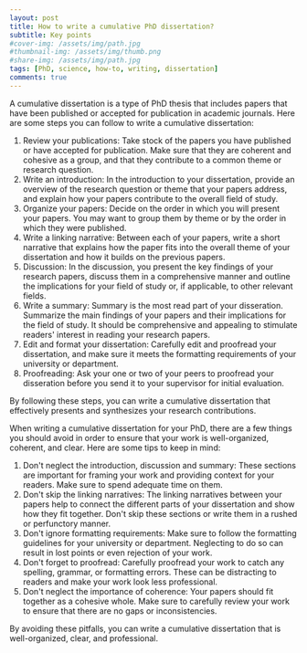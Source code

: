 ```yaml
---
layout: post
title: How to write a cumulative PhD dissertation?
subtitle: Key points
#cover-img: /assets/img/path.jpg
#thumbnail-img: /assets/img/thumb.png
#share-img: /assets/img/path.jpg
tags: [PhD, science, how-to, writing, dissertation]
comments: true
---
```


A cumulative dissertation is a type of PhD thesis that includes papers that have been published or accepted for publication in academic journals. Here are some steps you can follow to write a cumulative dissertation:

1. Review your publications: Take stock of the papers you have published or have accepted for publication. Make sure that they are coherent and cohesive as a group, and that they contribute to a common theme or research question.
2. Write an introduction: In the introduction to your dissertation, provide an overview of the research question or theme that your papers address, and explain how your papers contribute to the overall field of study.
3. Organize your papers: Decide on the order in which you will present your papers. You may want to group them by theme or by the order in which they were published.
4. Write a linking narrative: Between each of your papers, write a short narrative that explains how the paper fits into the overall theme of your dissertation and how it builds on the previous papers.
5. Discussion: In the discussion, you present the key findings of your research papers, discuss them in a comprehensive manner and outline the implications for your field of study or, if applicable, to other relevant fields.
6. Write a summary: Summary is the most read part of your disseration. Summarize the main findings of your papers and their implications for the field of study. It should be comprehensive and appealing to stimulate readers' interest in reading your research papers.
7. Edit and format your dissertation: Carefully edit and proofread your dissertation, and make sure it meets the formatting requirements of your university or department.
8. Proofreading: Ask your one or two of your peers to proofread your disseration before you send it to your supervisor for initial evaluation.

By following these steps, you can write a cumulative dissertation that effectively presents and synthesizes your research contributions.

When writing a cumulative dissertation for your PhD, there are a few things you should avoid in order to ensure that your work is well-organized, coherent, and clear. Here are some tips to keep in mind:

1. Don't neglect the introduction, discussion and summary: These sections are important for framing your work and providing context for your readers. Make sure to spend adequate time on them.
2. Don't skip the linking narratives: The linking narratives between your papers help to connect the different parts of your dissertation and show how they fit together. Don't skip these sections or write them in a rushed or perfunctory manner.
3. Don't ignore formatting requirements: Make sure to follow the formatting guidelines for your university or department. Neglecting to do so can result in lost points or even rejection of your work.
4. Don't forget to proofread: Carefully proofread your work to catch any spelling, grammar, or formatting errors. These can be distracting to readers and make your work look less professional.
5. Don't neglect the importance of coherence: Your papers should fit together as a cohesive whole. Make sure to carefully review your work to ensure that there are no gaps or inconsistencies.

By avoiding these pitfalls, you can write a cumulative dissertation that is well-organized, clear, and professional.
